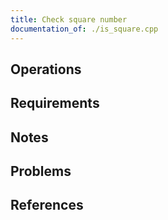 ```yaml
---
title: Check square number
documentation_of: ./is_square.cpp
---
```


## Operations

## Requirements

## Notes

## Problems

## References
